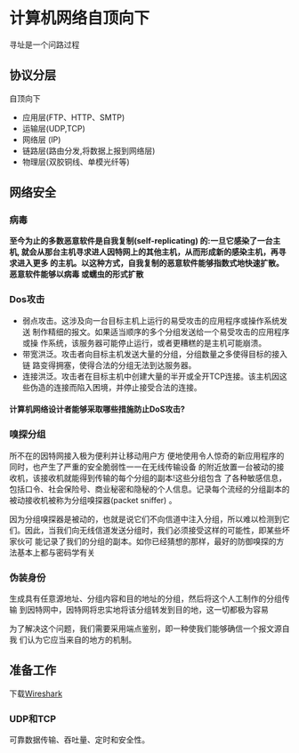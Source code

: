 # 计算机网络自顶向下

寻址是一个问路过程

## 协议分层

自顶向下

- 应用层(FTP、HTTP、SMTP) 
- 运输层(UDP,TCP)
- 网络层 (IP)
- 链路层(路由分发,将数据上报到网络层)
- 物理层(双胶铜线、单模光纤等)

## 网络安全

### 病毒

**至今为止的多数恶意软件是自我复制(self-replicating) 的:一旦它感染了一台主机, 就会从那台主机寻求进人因特网上的其他主机，从而形成新的感染主机，再寻求进入更多 的主机。以这种方式，自我复制的恶意软件能够指数式地快速扩散。恶意软件能够以病毒 或蠕虫的形式扩散**

### Dos攻击

- 弱点攻击。这涉及向一台目标主机上运行的易受攻击的应用程序或操作系统发送 制作精细的报文。如果适当顺序的多个分组发送给一个易受攻击的应用程序或操 作系统，该服务器可能停止运行，或者更糟糕的是主机可能崩溃。
- 带宽洪泛。攻击者向目标主机发送大量的分组，分组数量之多使得目标的接入链 路变得拥塞，使得合法的分组无法到达服务器。
- 连接洪泛。攻击者在目标主机中创建大量的半开或全开TCP连接。该主机因这些伪造的连接而陷入困境，并停止接受合法的连接。

#### 计算机网络设计者能够采取哪些措施防止DoS攻击?

### 嗅探分组

所不在的因特网接入极为便利并让移动用户方 便地使用令人惊奇的新应用程序的同时，也产生了严重的安全脆弱性一一在无线传输设备 的附近放置一台被动的接收机，该接收机就能得到传输的每个分组的副本!这些分组包含 了各种敏感信息，包括口令、社会保险号、商业秘密和隐秘的个人信息。记录每个流经的分组副本的被动接收机被称为分组嗅探器(packet sniffer) 。

因为分组嗅探器是被动的，也就是说它们不向信道中注入分组，所以难以检测到它们。因此，当我们向无线信道发送分组时，我们必须接受这样的可能性，即某些坏家伙可 能记录了我们的分组的副本。如你已经猜想的那样，最好的防御嗅探的方法基本上都与密码学有关

### 伪装身份

生成具有任意源地址、分组内容和目的地址的分组，然后将这个人工制作的分组传输 到因特网中，因特网将忠实地将该分组转发到目的地，这一切都极为容易

为了解决这个问题，我们需要采用端点鉴别，即一种使我们能够确信一个报文源自我 们认为它应当来自的地方的机制。

## 准备工作

下载[Wireshark](https://www.wireshark.org/download.html)

### UDP和TCP 

可靠数据传输、吞吐量、定时和安全性。

